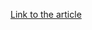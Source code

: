 [Link to the article](https://learnsentinel.blog/2022/02/28/detecting-malware-kill-chains-with-defender-and-microsoft-sentinel/)
